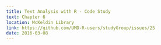 ```yaml
---
title: Text Analysis with R - Code Study
text: Chapter 6
location: McKeldin Library 
link: https://github.com/UMD-R-users/studyGroup/issues/25
date: 2016-03-08
---
```

